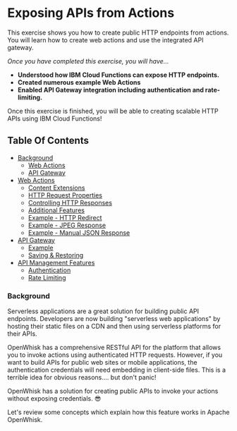# Exposing APIs from Actions

This exercise shows you how to create public HTTP endpoints from actions. You will learn how to create web actions and use the integrated API gateway.

_Once you have completed this exercise, you will have…_

* **Understood how IBM Cloud Functions can expose HTTP endpoints.**
* **Created numerous example Web Actions**
* **Enabled API Gateway integration including authentication and rate-limiting.**

Once this exercise is finished, you will be able to creating scalable HTTP APIs using IBM Cloud Functions!

## Table Of Contents

* [Background](./#background)
  * [Web Actions](concepts.md#web-actions)
  * [API Gateway](concepts.md#api-gateway)
* [Web Actions](web_actions.md#web-actions)
  * [Content Extensions](web_actions.md#content-extensions)
  * [HTTP Request Properties](web_actions.md#http-request-properties)
  * [Controlling HTTP Responses](web_actions.md#controlling-http-responses)
  * [Additional Features](web_actions.md#additional-features)
  * [Example - HTTP Redirect](web_actions.md#example-—http-redirect)
  * [Example - JPEG Response](web_actions.md#example-—jpeg-response)
  * [Example - Manual JSON Response](web_actions.md#example—-manual-json-response)
* [API Gateway](api_gateway.md#api-gateway)
  * [Example](api_gateway.md#example)
  * [Saving & Restoring](api_gateway.md#saving-&-#restoring)
* [API Management Features](api_gateway.md#api-management-features)
  * [Authentication](api_gateway.md#authentication)
  * [Rate Limiting](api_gateway.md#rate-limiting)

### Background

Serverless applications are a great solution for building public API endpoints. Developers are now building "serverless web applications" by hosting their static files on a CDN and then using serverless platforms for their APIs.

OpenWhisk has a comprehensive RESTful API for the platform that allows you to invoke actions using authenticated HTTP requests. However, if you want to build APIs for public web sites or mobile applications, the authentication credentials will need embedding in client-side files. This is a terrible idea for obvious reasons…. but don't panic!

OpenWhisk has a solution for creating public APIs to invoke your actions without exposing credentials. 😎

Let's review some concepts which explain how this feature works in Apache OpenWhisk.

